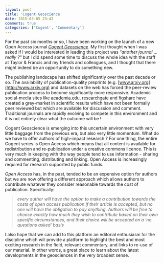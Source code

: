 ```yaml
---
layout: post
title: 'Cogent Geoscience'
date: 2015-03-05 23:42
comments: true
categories: ['Cogent', 'Commentary']
---
```

For the past six months or so, I have been working on the launch of a new Open Access journal [*Cogent Geoscience*](http://cogentoa.tandfonline.com/journal/oage20). My first thought when I was asked if I would be interested in leading this project was *"another journal ... really ?"* but I did spend some time to discuss the whole idea with the staff at Taylor & Francis and my friends and colleagues, and I thought that there might indeed be an opportunity to do something new.

The publishing landscape has shifted significantly over the past decade or so. The availability of publication-quality preprints (e.g. [www.arxiv.org](http://www.arxiv.org) and datasets on the web has forced the peer-review publication process to become significantly more responsive. Academic social-media sites like [academia.edu](http://www.academia.edu), [researchgate](http://www.researchgate.net) and [figshare](http://www.figshare.com) have created a grey-market in scientific results which have not been formally peer reviewed but which are available for discussion and comment. Traditional journals are rapidly evolving to compete in this environment and it is not entirely clear what the outcome will be !

Cogent Geoscience is emerging into this uncertain environment with very little baggage from the previous era, but also very little momentum. What do we have to offer authors of high-impact research ? For one thing, the entire Cogent series is Open Access which means that all content is available for redistribution and re-publication under a creative commons licence. This is very much in keeping with the way people tend to use information - sharing and commenting, distributing and linking. Open Access is increasingly required for research supported by public funds.

*Open Access* has, in the past, tended to be an expensive option for authors but we are now offering a different approach which allows authors to contribute whatever they consider reasonable towards the cost of publication. Specifically:
> *every author will have the option to make a contribution towards the costs of open access publication if their article is accepted, but no one will have the obligation to pay anything. Authors will be free to choose exactly how much they wish to contribute based on their own specific circumstances, and their choice will be accepted on a ‘no questions asked’ basis*

I also hope that we can add to this platform an editorial enthusiasm for the discipline which will provide a platform to highlight the best and most exciting research in the field, relevant commentary, and links to re-use of our material. In other words, a great place to learn about the latest developments in the geosciences in the very broadest sense.
